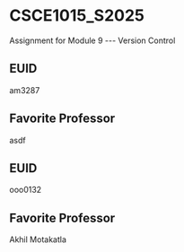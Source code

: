 # CSCE1015_S2025

Assignment for Module 9 --- Version Control

## EUID
am3287
## Favorite Professor
asdf
## EUID
ooo0132
## Favorite Professor
Akhil Motakatla
